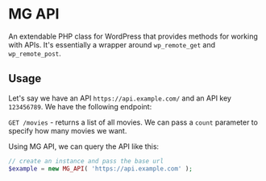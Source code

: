 # MG API

An extendable PHP class for WordPress that provides methods for working with APIs. It's essentially a wrapper around `wp_remote_get` and `wp_remote_post`.

## Usage

Let's say we have an API `https://api.example.com/` and an API key `123456789`. We have the following endpoint:

`GET /movies` - returns a list of all movies. We can pass a `count` parameter to specify how many movies we want.

Using MG API, we can query the API like this:

```php
// create an instance and pass the base url
$example = new MG_API( 'https://api.example.com' );
